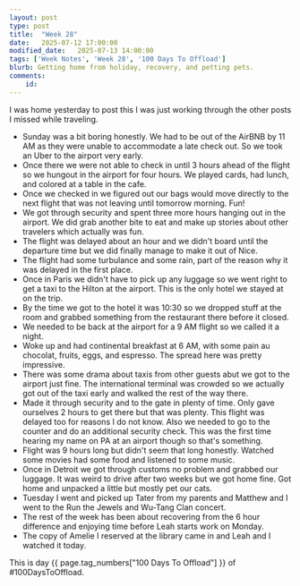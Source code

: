 ```yaml
---
layout: post
type: post
title:  "Week 28"
date:   2025-07-12 17:00:00
modified_date:   2025-07-13 14:00:00
tags: ['Week Notes', 'Week 28', '100 Days To Offload']
blurb: Getting home from holiday, recovery, and petting pets.
comments:
    id: 
---
```


I was home yesterday to post this I was just working through the other posts I missed while traveling.

* Sunday was a bit boring honestly. We had to be out of the AirBNB by 11 AM as they were unable to accommodate a late check out. So we took an Uber to the airport very early.
* Once there we were not able to check in until 3 hours ahead of the flight so we hungout in the airport for four hours. We played cards, had lunch, and colored at a table in the cafe.
* Once we checked in we figured out our bags would move directly to the next flight that was not leaving until tomorrow morning. Fun!
* We got through security and spent three more hours hanging out in the airport. We did grab another bite to eat and make up stories about other travelers which actually was fun.
* The flight was delayed about an hour and we didn't board until the departure time but we did finally manage to make it out of Nice.
* The flight had some turbulance and some rain, part of the reason why it was delayed in the first place.
* Once in Paris we didn't have to pick up any luggage so we went right to get a taxi to the Hilton at the airport. This is the only hotel we stayed at on the trip.
* By the time we got to the hotel it was 10:30 so we dropped stuff at the room and grabbed something from the restaurant there before it closed.
* We needed to be back at the airport for a 9 AM flight so we called it a night. 
* Woke up and had continental breakfast at 6 AM, with some pain au chocolat, fruits, eggs, and espresso. The spread here was pretty impressive.
* There was some drama about taxis from other guests abut we got to the airport just fine. The international terminal was crowded so we actually got out of the taxi early and walked the rest of the way there.
* Made it through security and to the gate in plenty of time. Only gave ourselves 2 hours to get there but that was plenty. This flight was delayed too for reasons I do not know. Also we needed to go to the counter and do an additional security check. This was the first time hearing my name on PA at an airport though so that's something.
* Flight was 9 hours long but didn't seem that long honestly. Watched some movies had some food and listened to some music.
* Once in Detroit we got through customs no problem and grabbed our luggage. It was weird to drive after two weeks but we got home fine. Got home and unpacked a little but mostly pet our cats.
* Tuesday I went and picked up Tater from my parents and Matthew and I went to the Run the Jewels and Wu-Tang Clan concert.
* The rest of the week has been about recovering from the 6 hour difference and enjoying time before Leah starts work on Monday.
* The copy of Amelie I reserved at the library came in and Leah and I watched it today.

This is day {{ page.tag_numbers["100 Days To Offload"] }}  of #100DaysToOffload.

